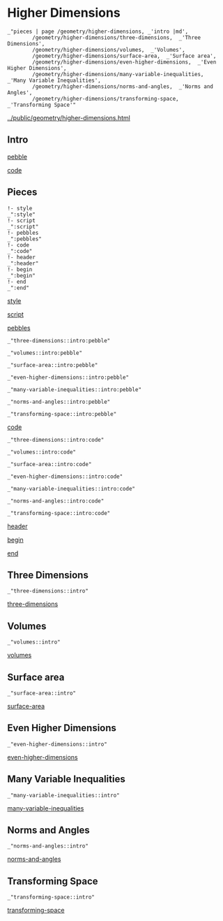 # Higher Dimensions

    _"pieces | page /geometry/higher-dimensions, _'intro |md',
            /geometry/higher-dimensions/three-dimensions,  _'Three Dimensions',
            /geometry/higher-dimensions/volumes,  _'Volumes',
            /geometry/higher-dimensions/surface-area,  _'Surface area',
            /geometry/higher-dimensions/even-higher-dimensions,  _'Even Higher Dimensions',
            /geometry/higher-dimensions/many-variable-inequalities,  _'Many Variable Inequalities',
            /geometry/higher-dimensions/norms-and-angles,  _'Norms and Angles',
            /geometry/higher-dimensions/transforming-space,  _'Transforming Space'"

[../public/geometry/higher-dimensions.html](# "save:")


## Intro

[pebble]()

[code]()

## Pieces

    !- style
    _":style"
    !- script
    _":script"
    !- pebbles
    _":pebbles"
    !- code
    _":code"
    !- header
    _":header"
    !- begin
    _":begin"
    !- end
    _":end"

[style]() 

[script]()

[pebbles]()

    _"three-dimensions::intro:pebble"

    _"volumes::intro:pebble"

    _"surface-area::intro:pebble"

    _"even-higher-dimensions::intro:pebble"

    _"many-variable-inequalities::intro:pebble"

    _"norms-and-angles::intro:pebble"

    _"transforming-space::intro:pebble"


[code]()

    _"three-dimensions::intro:code"

    _"volumes::intro:code"

    _"surface-area::intro:code"

    _"even-higher-dimensions::intro:code"

    _"many-variable-inequalities::intro:code"

    _"norms-and-angles::intro:code"

    _"transforming-space::intro:code"


[header]()

[begin]()

[end]()

## Three Dimensions

    _"three-dimensions::intro"


[three-dimensions](pages/geometry_higher-dimensions_three-dimensions.md "load:")

## Volumes

    _"volumes::intro"


[volumes](pages/geometry_higher-dimensions_volumes.md "load:")

## Surface area

    _"surface-area::intro"


[surface-area](pages/geometry_higher-dimensions_surface-area.md "load:")

## Even Higher Dimensions

    _"even-higher-dimensions::intro"


[even-higher-dimensions](pages/geometry_higher-dimensions_even-higher-dimensions.md "load:")

## Many Variable Inequalities

    _"many-variable-inequalities::intro"


[many-variable-inequalities](pages/geometry_higher-dimensions_many-variable-inequalities.md "load:")

## Norms and Angles

    _"norms-and-angles::intro"


[norms-and-angles](pages/geometry_higher-dimensions_norms-and-angles.md "load:")

## Transforming Space

    _"transforming-space::intro"


[transforming-space](pages/geometry_higher-dimensions_transforming-space.md "load:")